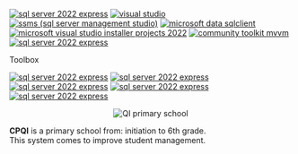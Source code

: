 [![sql server 2022 express](https://img.shields.io/badge/database-sql_server_2022_express-blue)](https://www.microsoft.com/en-us/sql-server/sql-server-downloads?ocid=ORSEARCH_Bing&msockid=23370e701f84632e0ee11b191e1b6200)
[![visual studio](https://img.shields.io/badge/ide-visual_studio-purple)](https://visualstudio.microsoft.com/pt-br/thank-you-downloading-visual-studio/?sku=Community&channel=Release&version=VS2022&source=VSLandingPage&cid=2030&passive=false)
[![ssms (sql server management studio)](https://img.shields.io/badge/ssms-20.2.1-yellow)](https://learn.microsoft.com/pt-br/ssms/download-sql-server-management-studio-ssms?redirectedfrom=MSDN)
[![microsoft data sqlclient](https://img.shields.io/badge/microsoft_data_sqlclient-6.0.2-blue)](https://www.nuget.org/packages/Microsoft.Data.SqlClient/6.0.2)
[![microsoft visual studio installer projects 2022](https://img.shields.io/badge/microsoft_visual_studio_installer_projects_2022-2.0.1-vert)](https://marketplace.visualstudio.com/items?itemName=VisualStudioClient.MicrosoftVisualStudio2022InstallerProjects)
[![community toolkit mvvm](https://img.shields.io/badge/community_toolkit_mvvm-8.4.0-orange)](https://www.nuget.org/packages/CommunityToolkit.Mvvm#supportedframeworks-body-tab)
[![sql server 2022 express](https://img.shields.io/badge/icon-iconify-black)](https://iconify.design/)


Toolbox

[![sql server 2022 express](https://img.shields.io/badge/Krypton_Toolkit-95.25.4.111-green)](https://www.nuget.org/packages/Krypton.Toolkit)
[![sql server 2022 express](https://img.shields.io/badge/Krypton_Navigator-95.25.4.111-green)](https://www.nuget.org/packages/Krypton.Navigator)
[![sql server 2022 express](https://img.shields.io/badge/Krypton_Docking-95.25.4.111-green)](https://www.nuget.org/packages/Krypton.Docking)
[![sql server 2022 express](https://img.shields.io/badge/Krypton_Workspace-95.25.4.111-green)](https://www.nuget.org/packages/Krypton.Workspace)
[![sql server 2022 express](https://img.shields.io/badge/Krypton_Ribbon-95.25.4.111-green)](https://www.nuget.org/packages/Krypton.Ribbon)


<p align="center">
  <img src="#" alt="QI primary school">
</p>

**CPQI** is a primary school from: initiation to 6th grade.  
This system comes to improve student management.
